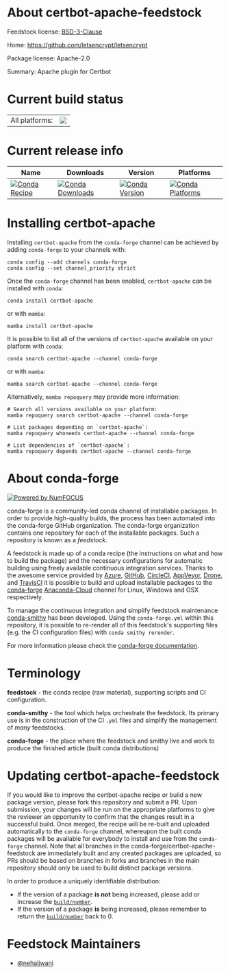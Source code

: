 About certbot-apache-feedstock
==============================

Feedstock license: [BSD-3-Clause](https://github.com/conda-forge/certbot-apache-feedstock/blob/main/LICENSE.txt)

Home: https://github.com/letsencrypt/letsencrypt

Package license: Apache-2.0

Summary: Apache plugin for Certbot

Current build status
====================


<table><tr><td>All platforms:</td>
    <td>
      <a href="https://dev.azure.com/conda-forge/feedstock-builds/_build/latest?definitionId=12829&branchName=main">
        <img src="https://dev.azure.com/conda-forge/feedstock-builds/_apis/build/status/certbot-apache-feedstock?branchName=main">
      </a>
    </td>
  </tr>
</table>

Current release info
====================

| Name | Downloads | Version | Platforms |
| --- | --- | --- | --- |
| [![Conda Recipe](https://img.shields.io/badge/recipe-certbot--apache-green.svg)](https://anaconda.org/conda-forge/certbot-apache) | [![Conda Downloads](https://img.shields.io/conda/dn/conda-forge/certbot-apache.svg)](https://anaconda.org/conda-forge/certbot-apache) | [![Conda Version](https://img.shields.io/conda/vn/conda-forge/certbot-apache.svg)](https://anaconda.org/conda-forge/certbot-apache) | [![Conda Platforms](https://img.shields.io/conda/pn/conda-forge/certbot-apache.svg)](https://anaconda.org/conda-forge/certbot-apache) |

Installing certbot-apache
=========================

Installing `certbot-apache` from the `conda-forge` channel can be achieved by adding `conda-forge` to your channels with:

```
conda config --add channels conda-forge
conda config --set channel_priority strict
```

Once the `conda-forge` channel has been enabled, `certbot-apache` can be installed with `conda`:

```
conda install certbot-apache
```

or with `mamba`:

```
mamba install certbot-apache
```

It is possible to list all of the versions of `certbot-apache` available on your platform with `conda`:

```
conda search certbot-apache --channel conda-forge
```

or with `mamba`:

```
mamba search certbot-apache --channel conda-forge
```

Alternatively, `mamba repoquery` may provide more information:

```
# Search all versions available on your platform:
mamba repoquery search certbot-apache --channel conda-forge

# List packages depending on `certbot-apache`:
mamba repoquery whoneeds certbot-apache --channel conda-forge

# List dependencies of `certbot-apache`:
mamba repoquery depends certbot-apache --channel conda-forge
```


About conda-forge
=================

[![Powered by
NumFOCUS](https://img.shields.io/badge/powered%20by-NumFOCUS-orange.svg?style=flat&colorA=E1523D&colorB=007D8A)](https://numfocus.org)

conda-forge is a community-led conda channel of installable packages.
In order to provide high-quality builds, the process has been automated into the
conda-forge GitHub organization. The conda-forge organization contains one repository
for each of the installable packages. Such a repository is known as a *feedstock*.

A feedstock is made up of a conda recipe (the instructions on what and how to build
the package) and the necessary configurations for automatic building using freely
available continuous integration services. Thanks to the awesome service provided by
[Azure](https://azure.microsoft.com/en-us/services/devops/), [GitHub](https://github.com/),
[CircleCI](https://circleci.com/), [AppVeyor](https://www.appveyor.com/),
[Drone](https://cloud.drone.io/welcome), and [TravisCI](https://travis-ci.com/)
it is possible to build and upload installable packages to the
[conda-forge](https://anaconda.org/conda-forge) [Anaconda-Cloud](https://anaconda.org/)
channel for Linux, Windows and OSX respectively.

To manage the continuous integration and simplify feedstock maintenance
[conda-smithy](https://github.com/conda-forge/conda-smithy) has been developed.
Using the ``conda-forge.yml`` within this repository, it is possible to re-render all of
this feedstock's supporting files (e.g. the CI configuration files) with ``conda smithy rerender``.

For more information please check the [conda-forge documentation](https://conda-forge.org/docs/).

Terminology
===========

**feedstock** - the conda recipe (raw material), supporting scripts and CI configuration.

**conda-smithy** - the tool which helps orchestrate the feedstock.
                   Its primary use is in the construction of the CI ``.yml`` files
                   and simplify the management of *many* feedstocks.

**conda-forge** - the place where the feedstock and smithy live and work to
                  produce the finished article (built conda distributions)


Updating certbot-apache-feedstock
=================================

If you would like to improve the certbot-apache recipe or build a new
package version, please fork this repository and submit a PR. Upon submission,
your changes will be run on the appropriate platforms to give the reviewer an
opportunity to confirm that the changes result in a successful build. Once
merged, the recipe will be re-built and uploaded automatically to the
`conda-forge` channel, whereupon the built conda packages will be available for
everybody to install and use from the `conda-forge` channel.
Note that all branches in the conda-forge/certbot-apache-feedstock are
immediately built and any created packages are uploaded, so PRs should be based
on branches in forks and branches in the main repository should only be used to
build distinct package versions.

In order to produce a uniquely identifiable distribution:
 * If the version of a package **is not** being increased, please add or increase
   the [``build/number``](https://docs.conda.io/projects/conda-build/en/latest/resources/define-metadata.html#build-number-and-string).
 * If the version of a package **is** being increased, please remember to return
   the [``build/number``](https://docs.conda.io/projects/conda-build/en/latest/resources/define-metadata.html#build-number-and-string)
   back to 0.

Feedstock Maintainers
=====================

* [@nehaljwani](https://github.com/nehaljwani/)

